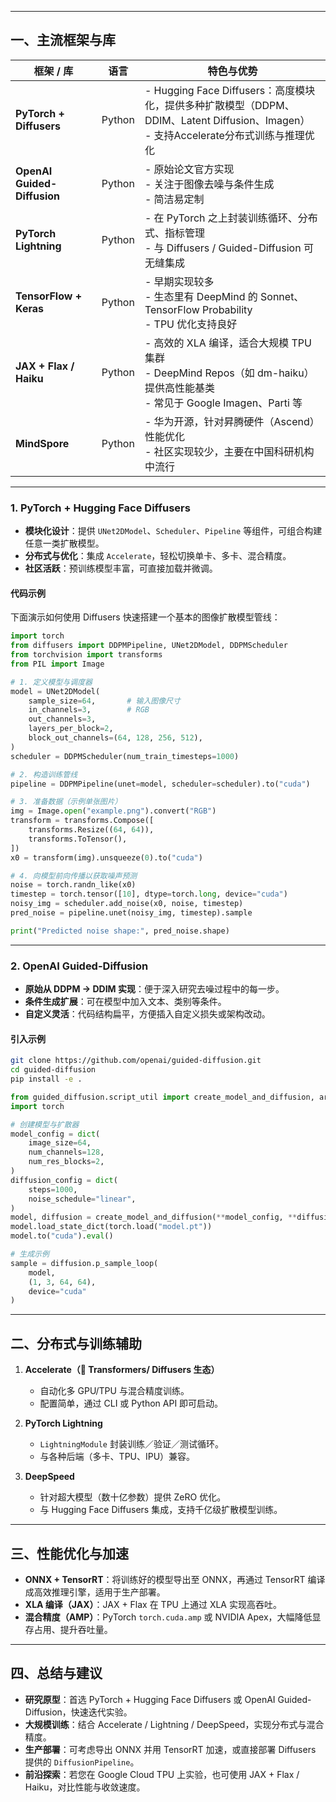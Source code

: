 
---

## 一、主流框架与库

| 框架 / 库                      | 语言     | 特色与优势                                                                                                  |
| --------------------------- | ------ | ------------------------------------------------------------------------------------------------------ |
| **PyTorch + Diffusers**     | Python | - Hugging Face Diffusers：高度模块化，提供多种扩散模型（DDPM、DDIM、Latent Diffusion、Imagen）<br>- 支持Accelerate分布式训练与推理优化 |
| **OpenAI Guided-Diffusion** | Python | - 原始论文官方实现<br>- 关注于图像去噪与条件生成<br>- 简洁易定制                                                                |
| **PyTorch Lightning**       | Python | - 在 PyTorch 之上封装训练循环、分布式、指标管理<br>- 与 Diffusers / Guided-Diffusion 可无缝集成                                |
| **TensorFlow + Keras**      | Python | - 早期实现较多<br>- 生态里有 DeepMind 的 Sonnet、TensorFlow Probability<br>- TPU 优化支持良好                            |
| **JAX + Flax / Haiku**      | Python | - 高效的 XLA 编译，适合大规模 TPU 集群<br>- DeepMind Repos（如 dm-haiku）提供高性能基类<br>- 常见于 Google Imagen、Parti 等        |
| **MindSpore**               | Python | - 华为开源，针对昇腾硬件（Ascend）性能优化<br>- 社区实现较少，主要在中国科研机构中流行                                                     |

---

### 1. PyTorch + Hugging Face Diffusers

* **模块化设计**：提供 `UNet2DModel`、`Scheduler`、`Pipeline` 等组件，可组合构建任意一类扩散模型。
* **分布式与优化**：集成 `Accelerate`，轻松切换单卡、多卡、混合精度。
* **社区活跃**：预训练模型丰富，可直接加载并微调。

#### 代码示例

下面演示如何使用 Diffusers 快速搭建一个基本的图像扩散模型管线：

```python
import torch
from diffusers import DDPMPipeline, UNet2DModel, DDPMScheduler
from torchvision import transforms
from PIL import Image

# 1. 定义模型与调度器
model = UNet2DModel(
    sample_size=64,       # 输入图像尺寸
    in_channels=3,        # RGB
    out_channels=3,
    layers_per_block=2,
    block_out_channels=(64, 128, 256, 512),
)
scheduler = DDPMScheduler(num_train_timesteps=1000)

# 2. 构造训练管线
pipeline = DDPMPipeline(unet=model, scheduler=scheduler).to("cuda")

# 3. 准备数据（示例单张图片）
img = Image.open("example.png").convert("RGB")
transform = transforms.Compose([
    transforms.Resize((64, 64)),
    transforms.ToTensor(),
])
x0 = transform(img).unsqueeze(0).to("cuda")

# 4. 向模型前向传播以获取噪声预测
noise = torch.randn_like(x0)
timestep = torch.tensor([10], dtype=torch.long, device="cuda")
noisy_img = scheduler.add_noise(x0, noise, timestep)
pred_noise = pipeline.unet(noisy_img, timestep).sample

print("Predicted noise shape:", pred_noise.shape)
```

---

### 2. OpenAI Guided-Diffusion

* **原始从 DDPM → DDIM 实现**：便于深入研究去噪过程中的每一步。
* **条件生成扩展**：可在模型中加入文本、类别等条件。
* **自定义灵活**：代码结构扁平，方便插入自定义损失或架构改动。

#### 引入示例

```bash
git clone https://github.com/openai/guided-diffusion.git
cd guided-diffusion
pip install -e .
```

```python
from guided_diffusion.script_util import create_model_and_diffusion, args_to_dict
import torch

# 创建模型与扩散器
model_config = dict(
    image_size=64,
    num_channels=128,
    num_res_blocks=2,
)
diffusion_config = dict(
    steps=1000,
    noise_schedule="linear",
)
model, diffusion = create_model_and_diffusion(**model_config, **diffusion_config)
model.load_state_dict(torch.load("model.pt"))
model.to("cuda").eval()

# 生成示例
sample = diffusion.p_sample_loop(
    model,
    (1, 3, 64, 64),
    device="cuda"
)
```

---

## 二、分布式与训练辅助

1. **Accelerate（🤗 Transformers/ Diffusers 生态）**

   * 自动化多 GPU/TPU 与混合精度训练。
   * 配置简单，通过 CLI 或 Python API 即可启动。

2. **PyTorch Lightning**

   * `LightningModule` 封装训练／验证／测试循环。
   * 与各种后端（多卡、TPU、IPU）兼容。

3. **DeepSpeed**

   * 针对超大模型（数十亿参数）提供 ZeRO 优化。
   * 与 Hugging Face Diffusers 集成，支持千亿级扩散模型训练。

---

## 三、性能优化与加速

* **ONNX + TensorRT**：将训练好的模型导出至 ONNX，再通过 TensorRT 编译成高效推理引擎，适用于生产部署。
* **XLA 编译（JAX）**：JAX + Flax 在 TPU 上通过 XLA 实现高吞吐。
* **混合精度（AMP）**：PyTorch `torch.cuda.amp` 或 NVIDIA Apex，大幅降低显存占用、提升吞吐量。

---

## 四、总结与建议

* **研究原型**：首选 PyTorch + Hugging Face Diffusers 或 OpenAI Guided-Diffusion，快速迭代实验。
* **大规模训练**：结合 Accelerate / Lightning / DeepSpeed，实现分布式与混合精度。
* **生产部署**：可考虑导出 ONNX 并用 TensorRT 加速，或直接部署 Diffusers 提供的 `DiffusionPipeline`。
* **前沿探索**：若您在 Google Cloud TPU 上实验，也可使用 JAX + Flax / Haiku，对比性能与收敛速度。

